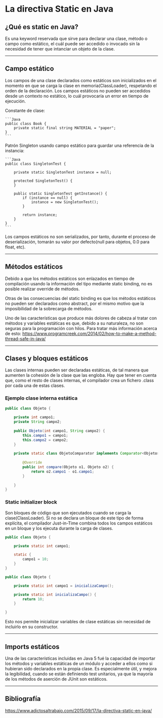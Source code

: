 # La directiva Static en Java

## ¿Qué es static en Java?

Es una keyword reservada que sirve para declarar una clase, método o campo como estático, el cuál puede ser accedido o invocado sin la necesidad de tener que intanciar un objeto de la clase. 

--- 

## Campo estático

Los campos de una clase declarados como estáticos son inicializados en el momento en que se carga la clase en memoria(ClassLoader), respetando el orden de la declaración. Los campos estáticos no pueden ser accedidos desde un contexto no estático, lo cuál provocaría un error en tiempo de ejecución. 

Constante de clase:

    ```Java
    public class Book {
        private static final string MATERIAL = "paper";
    }
    ```

Patrón Singleton usando campo estático para guardar una referencia de la instancia:

    ```Java
    public class SingletonTest {
 
        private static SingletonTest instance = null;
    
        protected SingletonTest() {
        }
    
        public static SingletonTest getInstance() {
            if (instance == null) {
                instance = new SingletonTest();
            }
    
            return instance;
        }
    }
    ```

Los campos estáticos no son serializados, por tanto, durante el proceso de deserialización, tomarán su valor por defecto(null para objetos, 0.0 para float, etc).

--- 

## Métodos estáticos

Debido a que los métodos estáticos son enlazados en tiempo de compilación usando la información del tipo mediante static binding, no es posible realizar override de métodos.

Otras de las consecuencias del static binding es que los métodos estáticos no pueden ser declarados como abstract, por el mismo motivo que la imposibilidad de la sobrecarga de métodos.

Uno de las características que produce más dolores de cabeza al tratar con métodos y variables estáticas es que, debido a su naturaleza, no son seguras para la programación con hilos. 
Para tratar más información acerca de esto: https://www.programcreek.com/2014/02/how-to-make-a-method-thread-safe-in-java/

--- 


## Clases y bloques estáticos

Las clases internas pueden ser declaradas estáticas, de tal manera que aumenten la cohesión de la clase que las engloba. Hay que tener en cuenta que, como el resto de clases internas, el compilador crea un fichero .class por cada una de estas clases. 


### Ejemplo clase interna estática

```Java
public class Objeto {
 
    private int campo1;
    private String campo2;
 
    public Objeto(int campo1, String campo2) {
        this.campo1 = campo1;
        this.campo2 = campo2;
    }
 
    private static class ObjetoComparator implements Comparator<Objeto> {
 
        @Override
        public int compare(Objeto o1, Objeto o2) {
            return o2.campo1 - o1.campo1;
        }
 
    }
}
```

### Static initializer block

Son bloques de código que son ejecutados cuando se carga la clase(ClassLoader). Si no se declara un bloque de este tipo de forma explícita, el compilador Just-in-Time combina todos los campos estáticos en un bloque y los ejecuta durante la carga de clases. 

```Java
public class Objeto {

    private static int campo1;

    static {
        campo1 = 10;
    }
}

public class Objeto {

    private static int campo1 = inicializaCampo();

    private static int inicializaCampo() {
        return 10;
    }

}
```

Esto nos permite inicializar variables de clase estáticas sin necesidad de incluirlo en su constructor. 


--- 


## Imports estáticos

Una de las características incluidas en Java 5 fué la capacidad de importar los métodos y variables estáticas de un módulo y acceder a ellos como si hubieran sido declarados en la propia clase. Es especialmente útil, y mejora la legibilidad, cuando se están definiendo test unitarios, ya que la mayoría de los métodos de aserción de JUnit son estáticos.


---  

## Bibliografía
https://www.adictosaltrabajo.com/2015/09/17/la-directiva-static-en-java/